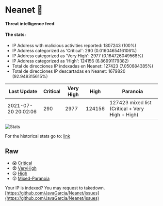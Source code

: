 # Neanet :hocho:
#### Threat intelligence feed
#### The stats:

- IP Address with malicious activities reported: 1807243 (100%)
- IP Address categorized as 'Critical':  290 (0.0160465416106%)
- IP Address categorized as 'Very High':  2977 (0.164726049568%)
- IP Address categorized as 'High':  124156 (6.86991179382)
- Total de direcciones IP indexadas en Neanet:  127423 (7.050684385%)
- Total de direcciones IP descartadas en Neanet:  1679820 (92.949315615%)

| Last Update | Critical | Very High | High | Paranoia |
| --- | --- | --- | --- | --- |
| 2021-07-20 20:02:06 | 290 | 2977 | 124156 | 127423 mixed list (Critical + Very High + High)|

![Stats](https://docs.google.com/spreadsheets/d/e/2PACX-1vSnaNMIXVabIpDJjufMlzH7poXnshF3mgd8Is1g9ytUEzVsP5my4Trn8f-xkoLLQ38xpL3HtmUexLo6/pubchart?oid=501124687&format=image)

For the historical stats go to: [link](/stats.csv)
## Raw
- :scream: [Critical](https://raw.githubusercontent.com/JavaGarcia/Neanet/master/blacklists/neanet_critical.txt)
- :fearful: [VeryHigh](https://raw.githubusercontent.com/JavaGarcia/Neanet/master/blacklists/neanet_veryHigh.txtt)
- :frowning: [High](https://raw.githubusercontent.com/JavaGarcia/Neanet/master/blacklists/neanet_high.txt)
- :dizzy_face: [Mixed-Paranoia](https://raw.githubusercontent.com/JavaGarcia/Neanet/master/blacklists/neanet_all.txt)


Your IP is indexed? You may request to takedown. [https://github.com/JavaGarcia/Neanet/issues](https://github.com/JavaGarcia/Neanet/issues)








































































































































































































































































































































































































































































































































































































































































































































































































































































































































































































































































































































































































































































































































































































































































































































































































































































































































































































































































































































































































































































































































































































































































































































































































































































































































































































































































































































































































































































































































































































































































































































































































































































































































































































































































































































































































































































































































































































































































































































































































































































































































































































































































































































































































































































































































































































































































































































































































































































































































































































































































































































































































































































































































































































































































































































































































































































































































































































































































































































































































































































































































































































































































































































































































































































































































































































































































































































































































































































































































































































































































































































































































































































































































































































































































































































































































































































































































































































































































































